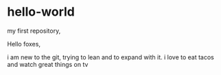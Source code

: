 # hello-world
my first repository,


Hello foxes,

i am new to the git, trying to lean and to expand with it.
i love to  eat tacos and watch great things on tv

